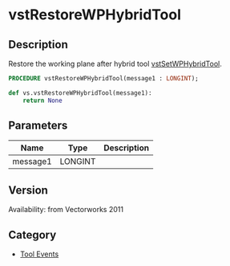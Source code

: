 # vstRestoreWPHybridTool

## Description
Restore the working plane after hybrid tool [vstSetWPHybridTool](vstSetWPHybridTool.md).

```pascal
PROCEDURE vstRestoreWPHybridTool(message1 : LONGINT);
```

```python
def vs.vstRestoreWPHybridTool(message1):
    return None
```

## Parameters
|Name|Type|Description|
|---|---|---|
|message1|LONGINT|   |

## Version
Availability: from Vectorworks 2011

## Category
* [Tool Events](../Categories/Tool%20Events.md)
